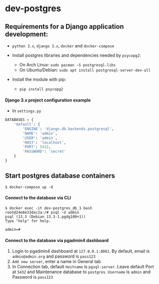 # dev-postgres

## Requirements for a Django application development:
- `python 3.x`, `django 3.x`, `docker` and `docker-compose`
- Install postgres libraries and dependencies needed by `psycopg2`:

  - On Arch Linux: `sudo pacman -S postgresql-libs`
  - On Ubuntu/Debian: `sudo apt install postgresql-server-dev-all`

- Install the module with pip:
  - `pip install psycopg2`

#### Django 3.x project configuration example

- In `settings.py`

```python
DATABASES = {
    'default': {
        'ENGINE': 'django.db.backends.postgresql',
        'NAME': 'admin',
        'USER': 'admin',
        'HOST': 'localhost',
        'PORT': 5432,
        'PASSWORD': 'secret'
    }
}
```

## Start postgres database containers

```
$ docker-compose up -d
```

#### Connect to the database via CLI

```
$ docker exec -it dev-postgres_db_1 bash
root@24e8e33dac2a:/# psql -U admin
psql (13.3 (Debian 13.3-1.pgdg100+1))
Type "help" for help.

admin=#
```

#### Connect to the database via pgadmin4 dashboard

1. Login to pgadmin4 dashboard at `127.0.0.1:8081`. By default, email is `admin@admin.org` and password is `pass123`
2. `Add new server`, enter a name in General tab
3. In Connection tab, default `Hostname` is `pgsql-server`. Leave default Port at `5432` and Maintenance database to `postgres`. `Username` is `admin` and Password is `pass123`
